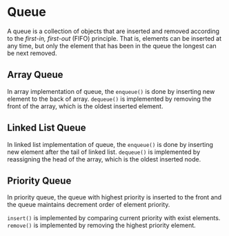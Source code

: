 # Queue

A queue is a collection of objects that are inserted and removed according to the *first-in, first-out* (FIFO) principle. That is, elements can be inserted at any time, but only the element that has been in the queue the longest can be next removed.

## Array Queue

In array implementation of queue, the `enqueue()` is done by inserting new element to the back of array. 
`dequeue()` is implemented by removing the front of the array, which is the oldest inserted element.

## Linked List Queue

In linked list implementation of queue, the `enqueue()` is done by inserting new element after the tail of linked list. 
`dequeue()` is implemented by reassigning the head of the array, which is the oldest inserted node.

## Priority Queue

In priority queue, the queue with highest priority is inserted to the front and the queue maintains decrement order of element priority. 

`insert()` is implemented by comparing current priority with exist elements.
`remove()` is implemented by removing the highest priority element.